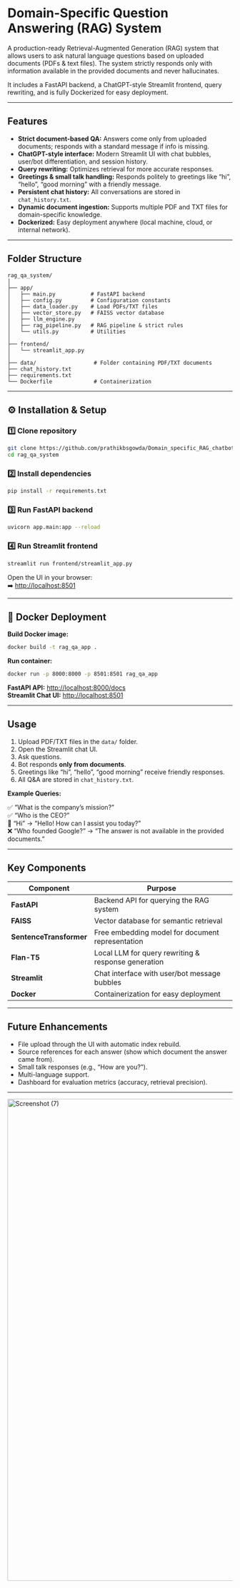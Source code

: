 # Domain-Specific Question Answering (RAG) System

A production-ready Retrieval-Augmented Generation (RAG) system that allows users to ask natural language questions based on uploaded documents (PDFs & text files). The system strictly responds only with information available in the provided documents and never hallucinates.

It includes a FastAPI backend, a ChatGPT-style Streamlit frontend, query rewriting, and is fully Dockerized for easy deployment.

---

##  Features

- **Strict document-based QA:** Answers come only from uploaded documents; responds with a standard message if info is missing.  
- **ChatGPT-style interface:** Modern Streamlit UI with chat bubbles, user/bot differentiation, and session history.  
- **Query rewriting:** Optimizes retrieval for more accurate responses.  
- **Greetings & small talk handling:** Responds politely to greetings like “hi”, “hello”, “good morning” with a friendly message.  
- **Persistent chat history:** All conversations are stored in `chat_history.txt`.  
- **Dynamic document ingestion:** Supports multiple PDF and TXT files for domain-specific knowledge.  
- **Dockerized:** Easy deployment anywhere (local machine, cloud, or internal network).  

---

##  Folder Structure

```
rag_qa_system/
│
├── app/
│   ├── main.py           # FastAPI backend
│   ├── config.py         # Configuration constants
│   ├── data_loader.py    # Load PDFs/TXT files
│   ├── vector_store.py   # FAISS vector database
│   ├── llm_engine.py     
│   ├── rag_pipeline.py   # RAG pipeline & strict rules
│   └── utils.py          # Utilities
│
├── frontend/
│   └── streamlit_app.py 
│
├── data/                  # Folder containing PDF/TXT documents
├── chat_history.txt       
├── requirements.txt       
└── Dockerfile             # Containerization
```

---

## ⚙️ Installation & Setup

### 1️⃣ Clone repository
```bash
git clone https://github.com/prathikbsgowda/Domain_specific_RAG_chatbot.git
cd rag_qa_system
```

### 2️⃣ Install dependencies
```bash
pip install -r requirements.txt
```

### 3️⃣ Run FastAPI backend
```bash
uvicorn app.main:app --reload
```

### 4️⃣ Run Streamlit frontend
```bash
streamlit run frontend/streamlit_app.py
```

Open the UI in your browser:  
➡️ [http://localhost:8501](http://localhost:8501)

---

## 🐳 Docker Deployment

**Build Docker image:**
```bash
docker build -t rag_qa_app .
```

**Run container:**
```bash
docker run -p 8000:8000 -p 8501:8501 rag_qa_app
```

**FastAPI API:** [http://localhost:8000/docs](http://localhost:8000/docs)  
**Streamlit Chat UI:** [http://localhost:8501](http://localhost:8501)

---

##  Usage

1. Upload PDF/TXT files in the `data/` folder.  
2. Open the Streamlit chat UI.  
3. Ask questions.  
4. Bot responds **only from documents**.  
5. Greetings like “hi”, “hello”, “good morning” receive friendly responses.  
6. All Q&A are stored in `chat_history.txt`.  

**Example Queries:**

✅ “What is the company’s mission?”  
✅ “Who is the CEO?”  
💬 “Hi” → “Hello! How can I assist you today?”  
❌ “Who founded Google?” → “The answer is not available in the provided documents.”

---

##  Key Components

| Component | Purpose |
|------------|----------|
| **FastAPI** | Backend API for querying the RAG system |
| **FAISS** | Vector database for semantic retrieval |
| **SentenceTransformer** | Free embedding model for document representation |
| **Flan-T5** | Local LLM for query rewriting & response generation |
| **Streamlit** | Chat interface with user/bot message bubbles |
| **Docker** | Containerization for easy deployment |

---

##  Future Enhancements

- File upload through the UI with automatic index rebuild.  
- Source references for each answer (show which document the answer came from).  
- Small talk responses (e.g., “How are you?”).  
- Multi-language support.  
- Dashboard for evaluation metrics (accuracy, retrieval precision).  

---

<img width="1920" height="1080" alt="Screenshot (7)" src="https://github.com/user-attachments/assets/692fe658-0ac1-4133-ab37-e9f74ab411a9" />





